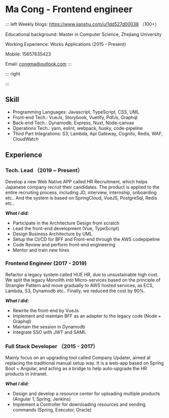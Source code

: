 
# Ma Cong - Frontend engineer

::: left
Weekly blogs: https://www.jianshu.com/u/1dd527d00038 （100+）

Educational background: Master in Computer Science, Zhejiang University

Working Experience: Works Applications (2015 - Present)

Mobile: 15657635423

Email: congma@outlook.com
:::

::: right

:::

## Skill

* Programming Languages: Javascript, TypeScript, CSS, UML
* Front-end Tech.: VueJs, Storybook, Vuetify, PdfJs, Graphql
* Back-end Tech.: Dynamodb, Express, Nuxt, Node-canvas
* Operations Tech.: yarn, eslint, webpack, husky, code-pipeline
* Third Part Integrations: S3, Lambda, Api Gateway, Cognito, Redis, WAF, CloudWatch

## Experience

### Tech. Lead （2019 ~ Present）

Develop a new Web Native APP called HR Recruitment, which helps Japanese company recruit their candidates. The product is applied to the entire recruiting process, including JD, interview, internship, onboarding etc..  And the system is based on SpringCloud, VueJS, PostgreSql, Redis etc..

***What I did:***

* Participate in the Architecture Design from scratch
* Lead the front-end development (Vue, TypeScript)
* Design Business Architecture by UML
* Setup the CI/CD for BFF and Front-end through the AWS  codepipeline
* Code Review and perform front-end engineering
* Mentor and train new hires

### Frontend Engineer (2017 -  2019)

Refactor a legacy system called HUE HR, due to unsustainable high cost. We split the legacy Monolith into Micro-services based on the principle of Strangler Pattern and move gradually to AWS hosted services, as ECS, Lambda, S3, Dynamodb etc.. Finally, we reduced the cost by 90%.

***What I did:***

* Rewrite the front-end by VueJs
* Implement and maintain BFF as an adapter to the legacy code (Node + Graphql)
* Maintain the session in Dynamodb
* Integrate SSO with JWT and SAML

### Full Stack Developer （2015 - 2017）

Mainly focus on an upgrading tool called Company Updater, aimed at replacing the traditional manual setup way. It is a web-app based on Spring Boot + Angular, and acting as a bridge to help auto-upgrade the HR products in intranet.

***What I did:***

* Design and develop a resource center for uploading multiple products (Angular 1, Spring, Jenkins)
* Implement a Controller for downloading resources and sending commands (Spring, Executor, Oracle)
